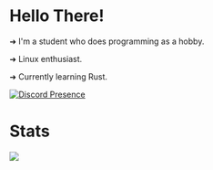 # Hello There!

➜ I'm a student who does programming as a hobby.

➜ Linux enthusiast.

➜ Currently learning Rust.



[![Discord Presence](https://lanyard.cnrad.dev/api/731531796982005800)](https://discord.com/users/731531796982005800)
# Stats

<img align="left" wdith="47%" src="https://github-readme-stats.vercel.app/api?username=LaufeyDev&show_icons=true&theme=tokyonight" />












